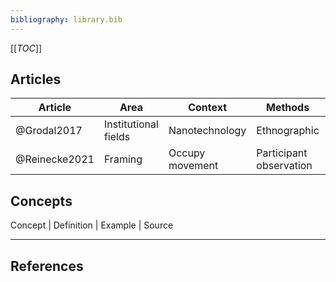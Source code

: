 ```yaml
---
bibliography: library.bib
---
```


[[_TOC_]]

## Articles

Article         | Area                  | Context           | Methods                   | Finding/contribution
---             | ---                   | ---               | ---                       | -----
@Grodal2017     | Institutional fields  | Nanotechnology    | Ethnographic              | Field-level mobilization
@Reinecke2021   | Framing               | Occupy movement   | Participant observation   | Interaction & frame emergence


## Concepts
Concept     | Definition    | Example   | Source


---

## References